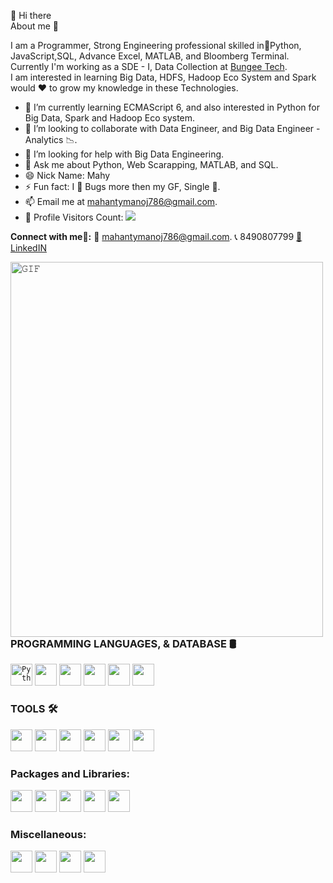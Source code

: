 👋 Hi there   
About me 🧑

I am a Programmer, Strong Engineering professional skilled in🐍Python, JavaScript,SQL, Advance Excel, MATLAB, and Bloomberg Terminal.<br/>
Currently I'm working as a SDE - I, Data Collection at <a href='https://bungeetech.com/'> Bungee Tech</a>.<br/>
I am interested in learning Big Data, HDFS, Hadoop Eco System and Spark would ♥️ to grow my knowledge in these Technologies.

<!-- Here are some ideas to get you started: -->

<!--   - 🔭 I’m currently working on Project which is on Python & Web Scrapping 10Q and 10K filing data from <a href="https://www.sec.gov/">SEC</a>. -->
- 🌱 I’m currently learning ECMAScript 6, and also interested in Python for Big Data, Spark and Hadoop Eco system.
- 👯 I’m looking to collaborate with Data Engineer, and Big Data Engineer - Analytics 📉.
- 🤔 I’m looking for help with Big Data Engineering.
- 💬 Ask me about Python, Web Scarapping, MATLAB, and SQL.
- 😄 Nick Name: Mahy
- ⚡ Fun fact: I 💖 Bugs more then my GF, Single 🤣.
- 📫 Email me at [mahantymanoj786@gmail.com](mailto:mahantymanoj786@gmail.com).
- 🎢 Profile Visitors Count: ![](https://komarev.com/ghpvc/?username=mahantymanoj) 


<!-- <details> -->
<!-- <summary> Connect with me🤝: </summary> -->
<!-- <br/> -->
**Connect with me🤝:** <a>📧 [mahantymanoj786@gmail.com](mailto:mahantymanoj786@gmail.com).  </a>  <a>📞 8490807799  </a>
<a href='https://www.linkedin.com/in/manoj-mahanty-aa3769115/'>🗽 LinkedIN  </a>
<br/>

<a target="_blank"><img align="left" height="600" width="500" alt="𝙶𝙸𝙵" src="https://octodex.github.com/images/mona-the-rivetertocat.png"></a>
<br/>

<h3>PROGRAMMING LANGUAGES, & DATABASE 🛢</h3>

<code><img height="35" width="35" alt="Python" src="https://banner2.cleanpng.com/20180412/kye/kisspng-python-programming-language-computer-programming-language-5acfdc3636bac7.8891188615235717662242.jpg"></code><!--  Python -->
<code><img height="35" width="35" src="https://is4-ssl.mzstatic.com/image/thumb/Purple115/v4/49/97/49/49974975-18b1-97bb-cc70-049cf9be5e0a/AppIcon-1x_U007emarketing-0-6-0-85-220.png/1200x630wa.png"></code> <!--  MATLAB -->
<code><img height="35" width="35" src="https://encrypted-tbn0.gstatic.com/images?q=tbn:ANd9GcSR1EN9xgMCVGVw9FXLciW7Sw9bYxaVpuwyH93QWEJjxHQyeWNFUaHShfzydQWlmw92Fcc&usqp=CAU"></code><!--  JavaScript -->
<code><img height="35" width="35" src="https://cdn.imgbin.com/8/1/6/imgbin-microsoft-sql-server-database-server-computer-icons-table-qampZ2chsPtnqieZxe7ti8PxN.jpg"></code> <!--  SQL -->
<code><img height="35" width="35" src="https://banner2.cleanpng.com/20180531/wkx/kisspng-computer-icons-mysql-database-5b109011d4a3d0.393444881527812113871.jpg"></code> <!--  MySQL -->
<code><img height="35" width="35" src="https://www.pngfind.com/pngs/m/168-1682595_source-ericsaupe-com-report-mysql-logo-png-postgresql.png"></code> <!--  PostgreSQL -->


<h3>TOOLS 🛠</h3>

<code><img height="35" width="35" src="https://upload.wikimedia.org/wikipedia/commons/thumb/9/9a/Visual_Studio_Code_1.35_icon.svg/1024px-Visual_Studio_Code_1.35_icon.svg.png"></code> <!--  VS Code -->
<code><img height="35" width="35" src="https://avatars.githubusercontent.com/u/11021581?v=4"></code> <!-- Spyder IDE -->
<code><img height="35" width="35" src="https://encrypted-tbn0.gstatic.com/images?q=tbn:ANd9GcSs529Br1vIPWoYIuYDnoRipSzfGCCOXC1VJZunr40NNIIq6Bft7wNRqWJjvP2Ine_oSyc&usqp=CAU"></code> <!-- Spyder IDE -->
<code><img height="35" width="35" src="https://i3.wp.com/filecr.com/wp-content/uploads/2018/12/Icon_Mathworks-Matlab_free-download.png"></code> <!-- MATLAB IDE -->
<code><img height="35" width="35" src="https://is2-ssl.mzstatic.com/image/thumb/Purple116/v4/0a/7d/5a/0a7d5af3-75b4-df8d-115b-e2f5ead0614d/source/256x256bb.jpg"></code> <!-- Bloomberg Terminal -->
<code><img height="35" width="35" src="https://www.investopedia.com/thmb/xdHlVdd1lwwtvOrta9xdMsys19Y=/680x440/filters:fill(auto,1)/excel_ms-5bfc379146e0fb00511cdefe.jpg"></code>
<!--  Excel -->

<h3>Packages and Libraries:</h3>
<code><img height="35" width="35" src="https://encrypted-tbn0.gstatic.com/images?q=tbn:ANd9GcT01Ctpf3nRjz7b9l-om2h2llNA0jL4d_MVtXXXHVF5mWIn5nyMXLgzYscFGZdbhf_LN8M&usqp=CAU"></code> <!-- Pandas -->
<code><img height="35" width="35" src="https://icons-for-free.com/iconfiles/png/128/NumPy-1324888747155633047.png"></code> <!-- Numpy -->
<code><img height="35" width="35" src="https://encrypted-tbn0.gstatic.com/images?q=tbn:ANd9GcSvoKLGDEA0KGPH6iZcZUdpV_bRJ5cJLrhYiA&usqp=CAU"></code> <!-- bs4 -->
<code><img height="35" width="35" src="https://2.python-requests.org/en/v0.10.6/_static/requests-sidebar.png"></code> <!-- request -->
<code><img height="35" width="35" src="https://upload.wikimedia.org/wikipedia/commons/0/01/Created_with_Matplotlib-logo.svg"></code> <!-- Matplot lib -->

<h3>Miscellaneous:</h3>

<code><img height="35" width="35" src="https://julialang.gallerycdn.vsassets.io/extensions/julialang/language-julia-insider/1.5.6/1637366211768/Microsoft.VisualStudio.Services.Icons.Default"></code> <!-- Julia -->
<code><img height="35" width="35" src="https://e7.pngegg.com/pngimages/473/621/png-clipart-xml-computer-icons-data-uri-scheme-favicon-xml-angle-text.png"></code> <!-- XML -->
<code><img height="35" width="35" src="https://encrypted-tbn0.gstatic.com/images?q=tbn:ANd9GcTkuY9-iqBPIa7b40cY5diViI7c_vhSoCRuPA&usqp=CAU"></code> <!-- XML -->
<code><img height="35" width="35" src="https://fileproinfo.com/images/xbrl_file_extension.png"></code> <!-- XBLR -->
<br/>

